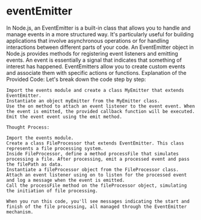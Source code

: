 # eventEmitter
In Node.js, an EventEmitter is a built-in class that allows you to handle and manage events in a more structured way. 
It's particularly useful for building applications that involve asynchronous operations or for handling interactions between different parts of your code.
An EventEmitter object in Node.js provides methods for registering event listeners and emitting events. An event is essentially a signal that indicates that something of interest has happened. EventEmitters allow you to create custom events and associate them with specific actions or functions.
Explanation of the Provided Code:
Let's break down the code step by step:

    Import the events module and create a class MyEmitter that extends EventEmitter.
    Instantiate an object myEmitter from the MyEmitter class.
    Use the on method to attach an event listener to the event event. When the event is emitted, the provided callback function will be executed.
    Emit the event event using the emit method.
    
    Thought Process:

    Import the events module.
    Create a class FileProcessor that extends EventEmitter. This class represents a file processing system.
    Inside FileProcessor, define a method processFile that simulates processing a file. After processing, emit a processed event and pass the filePath as data.
    Instantiate a fileProcessor object from the FileProcessor class.
    Attach an event listener using on to listen for the processed event and log a message when the event is emitted.
    Call the processFile method on the fileProcessor object, simulating the initiation of file processing.

    When you run this code, you'll see messages indicating the start and finish of the file processing, all managed through the EventEmitter mechanism.
